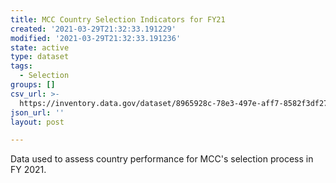 ```yaml
---
title: MCC Country Selection Indicators for FY21
created: '2021-03-29T21:32:33.191229'
modified: '2021-03-29T21:32:33.191236'
state: active
type: dataset
tags:
  - Selection
groups: []
csv_url: >-
  https://inventory.data.gov/dataset/8965928c-78e3-497e-aff7-8582f3df27c5/resource/3a688a13-216e-4175-a729-7bc03fa32f67/download/gnify21-ptm.csv
json_url: ''
layout: post

---
```

Data used to assess country performance for MCC's selection process in FY 2021.
